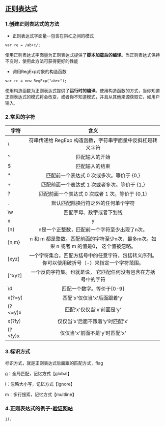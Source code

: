 ## [正则表达式](https://developer.mozilla.org/zh-CN/docs/Web/JavaScript/Guide/Regular_Expressions)
### 1.创建正则表达式的方法
- 正则表达式字面量--包含在斜杠之间的模式
```
var re = /ab+c/;
```
使用正则表达式字面量为正则表达式提供了**脚本加载后的编译**。当正则表达式保持不变时，使用此方法可获得更好的性能

- 调用RegExp对象的构造函数
```
var re = new RegExp("ab+c");
```
使用构造函数为正则表达式提供了**运行时的编译**。使用构造函数的方式，当你知道正则表达式的模式将会改变，或者你不知道模式，并且从其他来源获取它，如用户输入.

### 2.常见的字符

字符 |含义
-----|:--:
\    |符串传递给 RegExp 构造函数，字符串字面量中反斜杠是转义字符
^    |匹配输入的开始
$    |匹配输入的结束 
*    |匹配前一个表达式 0 次或多次。等价于 {0,}
+    |匹配前面一个表达式 1 次或者多次。等价于 {1,}    
?    |匹配前面一个表达式 0 次或者 1 次。等价于 {0,1}
.    |默认匹配除换行符之外的任何单个字符
\w       |匹配字母、数字或者下划线
x|y     |匹配‘x’或者‘y’
{n}      |n是一个正整数，匹配前一个字符至少出现了n次。
{n,m}    |n 和 m 都是整数。匹配前面的字符至少n次，最多m次。如果 n 或者 m 的值是0， 这个值被忽略。
[xyz]    |一个字符集合。匹配方括号中的任意字符，包括转义序列。你可以使用破折号（-）来指定一个字符范围。
[^xyz]   |一个反向字符集。也就是说， 它匹配任何没有包含在方括号中的字符
\d       |匹配一个数字。等价于[0-9]
x(?=y)   |匹配'x'仅仅当'x'后面跟着'y'
(?<=y)x  |匹配'x'仅仅当'x'前面是'y'
x(?!y)   |仅仅当'x'后面不跟着'y'时匹配'x'
(?<!y)x  |仅仅当'x'前面不是'y'时匹配'x'

### 3.标识方式
标识方式，就是正则表达式后面跟的匹配方式，flag

g：全局匹配，记忆方式【global】

i：忽略大小写，记忆方式【ignore】

m：多行搜索，记忆方式【multline】

### 4.正则表达式的例子-[验证网站](http://www.regexplanet.com/advanced/javascript/index.html)
```
1).
```
